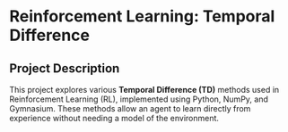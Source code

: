 # Reinforcement Learning: Temporal Difference

## Project Description

This project explores various **Temporal Difference (TD)** methods used in Reinforcement Learning (RL), implemented using Python, NumPy, and Gymnasium. These methods allow an agent to learn directly from experience without needing a model of the environment.
